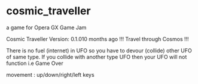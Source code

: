 # cosmic_traveller
a game for Opera GX Game Jam


Cosmic Traveller
 Version: 0.1.010 months ago
!!! Travel through Cosmos !!!

There is no fuel (internet) in UFO so you have to devour (collide) other UFO of same type. If you collide  with another type UFO then your UFO will not function i.e Game Over

movement : up/down/right/left keys

